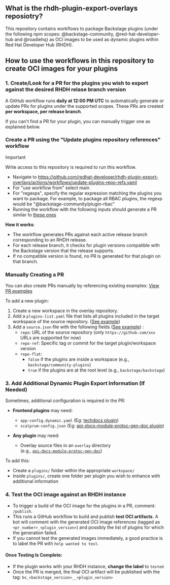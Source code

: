 ## What is the rhdh-plugin-export-overlays reposiotry?

This repository contains workflows to package Backstage plugins (under the following npm scopes: @backstage-community, @red-hat-developer-hub and @roadiehq) as OCI images to be used as dynamic plugins within Red Hat Developer Hub (RHDH).

## How to use the workflows in this repository to create OCI images for your plugins

### 1. Create/Look for a PR for the plugins you wish to export against the desired RHDH relase branch version 
   
   A GitHub workflow runs **daily at 12:00 PM UTC** to automatically generate or update PRs for plugins under the supported scopes. These PRs are created **per workspace, per release branch**.
   
   If you can't find a PR for your plugin, you can manually trigger one as explained below.
   
   ### Create a PR using the "Update plugins repository references" workflow

  > [!IMPORTANT]
  > Write access to this repository is required to run this workflow.

   - Navigate to https://github.com/redhat-developer/rhdh-plugin-export-overlays/actions/workflows/update-plugins-repo-refs.yaml 
   - For "use workflow from" select main
   - For "regexps", specify the regular expression matching the plugins you want to package. For example, to package all RBAC plugins, the regexp would be "@backstage-community/plugin-rbac"
   - Running the workflow with the following inputs should generate a PR similar to [these ones](https://github.com/redhat-developer/rhdh-plugin-export-overlays/pulls/app%2Fgithub-actions)
    
   **How it works**:
   - The workflow generates PRs against each active release branch corresponding to an RHDH release.
   - For each release branch, it checks for plugin versions compatible with the Backstage version that the release supports.
   - If no compatible version is found, no PR is generated for that plugin on that branch.

### Manually Creating a PR

You can also create PRs manually by referencing existing examples: [View PR examples](https://github.com/redhat-developer/rhdh-plugin-export-overlays/pulls/app%2Fgithub-actions)

To add a new plugin:

1. Create a new workspace in the overlay repository.
2. Add a `plugins-list.yaml` file that lists all plugins included in the target workspace of the source repository. ([See example](https://github.com/redhat-developer/rhdh-plugin-export-overlays/blob/12acb71a1febc5567c4d12c6a28c0a11ed489273/workspaces/adoption-insights/plugins-list.yaml))
3. Add a `source.json` file with the following fields ([See example](https://github.com/redhat-developer/rhdh-plugin-export-overlays/blob/12acb71a1febc5567c4d12c6a28c0a11ed489273/workspaces/adoption-insights/source.json))
:
   - `repo`: URL of the source repository  (only `https://github.com/xxx` URLs are supported for now)
   - `repo-ref`: Specific tag or commit for the target plugin/workspace version  
   - `repo-flat`:  
     - `false` if the plugins are inside a workspace (e.g., `backstage/community-plugins`)  
     - `true` if the plugins are at the root level (e.g., `backstage/backstage`)

### 3. Add Additional Dynamic Plugin Export Information (If Needed)

Sometimes, additional configuration is required in the PR:

- **Frontend plugins** may need:
   - `app-config.dynamic.yaml` (Eg: [techdocs plugin](https://github.com/redhat-developer/rhdh-plugin-export-overlays/blob/release-1.5/workspaces/backstage/plugins/techdocs/app-config.dynamic.yaml))
   - `scalprum-config.json` (Eg: [api-docs-module-protoc-gen-doc plugin](https://github.com/redhat-developer/rhdh-plugin-export-overlays/blob/release-1.5/workspaces/backstage/plugins/api-docs-module-protoc-gen-doc/scalprum-config.json))

- **Any plugin** may need:
   - Overlay source files in an `overlay` directory  
  (e.g., [`api-docs-module-protoc-gen-doc`](https://github.com/redhat-developer/rhdh-plugin-export-overlays/tree/release-1.5/workspaces/backstage/plugins/api-docs-module-protoc-gen-doc/overlay))

To add this:
- Create a `plugins/` folder within the appropriate `workspace/`
- Inside `plugins/`, create one folder per plugin you wish to enhance with additional information


### 4. Test the OCI image against an RHDH instance
- To trigger a build of the OCI image for the plugins in a PR, comment: `/publish`. 
- This runs a GitHub workflow to build and publish **test OCI artifacts**. A bot will comment with the generated OCI image references (tagged as `<pr_number>_<plugin_version>`) and possibly the list of plugins for which the generation failed.
- If you cannot test the generated images immediately, a good practice is to label the PR with `help wanted to test`.

#### Once Testing Is Complete:
- If the plugin works with your RHDH instance, **change the label** to `tested`
- Once the PR is merged, the final OCI artifact will be published with the tag: `bs_<backstage_version>__<plugin_version>`
